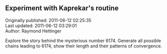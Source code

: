 ## Experiment with Kaprekar's routine  
Originally published: 2011-06-12 02:25:35  
Last updated: 2011-06-12 03:29:01  
Author: Raymond Hettinger  
  
Explore the story behind the mysterious number 6174.  Generate all possible chains leading to 6174, show their length and their patterns of convergence.